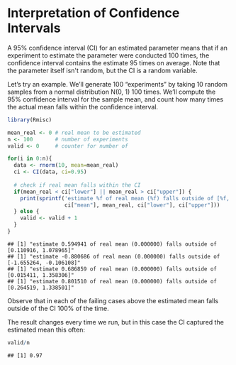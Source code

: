 Interpretation of Confidence Intervals
================

A 95% confidence interval (CI) for an estimated parameter means that if
an experiment to estimate the parameter were conducted 100 times, the confidence
interval contains the estimate 95 times on average. Note that the parameter
itself isn't random, but the CI is a random variable.

Let’s try an example. We’ll generate 100 “experiments” by taking 10
random samples from a normal distribution N(0, 1) 100 times. We’ll
compute the 95% confidence interval for the sample mean, and count how
many times the actual mean falls within the confidence interval.

```r
library(Rmisc)

mean_real <- 0 # real mean to be estimated
n <- 100       # number of experiments
valid <- 0     # counter for number of 

for(i in 0:n){
  data <- rnorm(10, mean=mean_real)
  ci <- CI(data, ci=0.95)
  
  # check if real mean falls within the CI
  if(mean_real < ci["lower"] || mean_real > ci["upper"]) {
    print(sprintf('estimate %f of real mean (%f) falls outside of [%f, %f]',
                  ci["mean"], mean_real, ci["lower"], ci["upper"]))
  } else {
    valid <- valid + 1
  }
}
```

    ## [1] "estimate 0.594941 of real mean (0.000000) falls outside of [0.110916, 1.078965]"
    ## [1] "estimate -0.880686 of real mean (0.000000) falls outside of [-1.655264, -0.106108]"
    ## [1] "estimate 0.686859 of real mean (0.000000) falls outside of [0.015411, 1.358306]"
    ## [1] "estimate 0.801510 of real mean (0.000000) falls outside of [0.264519, 1.338501]"

Observe that in each of the failing cases above the estimated mean falls
outside of the CI 100% of the time.

The result changes every time we run, but in this case the CI captured
the estimated mean this often:

``` r
valid/n
```

    ## [1] 0.97
